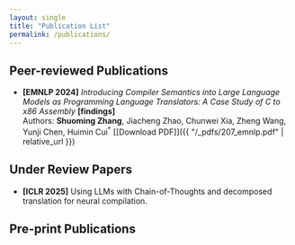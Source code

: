 ```yaml
---
layout: single
title: "Publication List"
permalink: /publications/
---
```


## Peer-reviewed Publications

- **[EMNLP 2024]** *Introducing Compiler Semantics into Large Language Models as Programming Language Translators: A Case Study of C to x86 Assembly* **[findings]**  
  Authors: **Shuoming Zhang**, Jiacheng Zhao, Chunwei Xia, Zheng Wang, Yunji Chen, Huimin Cui<sup>*</sup>
  [[Download PDF]]({{ "/_pdfs/207_emnlp.pdf" | relative_url }})

## Under Review Papers

- **[ICLR 2025]** Using LLMs with Chain-of-Thoughts and decomposed translation for neural compilation.

## Pre-print Publications
